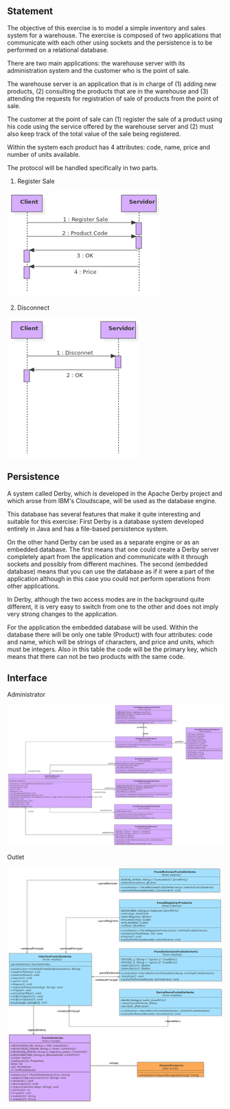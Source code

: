 ## Statement

The objective of this exercise is to model a simple inventory and sales
system for a warehouse. The exercise is composed of two applications
that communicate with each other using sockets and the persistence is
to be performed on a relational database.

There are two main applications: the warehouse server with its
administration system and the customer who is the point of sale.

The warehouse server is an application that is in charge of (1) adding
new products, (2) consulting the products that are in the warehouse
and (3) attending the requests for registration of sale of products
from the point of sale.

The customer at the point of sale can (1) register the sale of a product
using his code using the service offered by the warehouse server and
(2) must also keep track of the total value of the sale being registered.

Within the system each product has 4 attributes: code, name, price and
number of units available.

The protocol will be handled specifically in two parts.

1. Register Sale

![RegisterSale](../Screenshots/SequenceOutlet.png)

2. Disconnect

![Disconnect](../Screenshots/SequenceDisconnect.png)

## Persistence

A system called Derby, which is developed in the Apache Derby project
and which arose from IBM's Cloudscape, will be used as the database engine.

This database has several features that make it quite interesting and
suitable for this exercise: First Derby is a database system developed
entirely in Java and has a file-based persistence system.

On the other hand Derby can be used as a separate engine or as an
embedded database. The first means that one could create a Derby
server completely apart from the application and communicate with it
through sockets and possibly from different machines. The second
(embedded database) means that you can use the database as if it were a
part of the application although in this case you could not perform
operations from other applications.

In Derby, although the two access modes are in the background quite
different, it is very easy to switch from one to the other and does
not imply very strong changes to the application.

For the application the embedded database will be used. Within the
database there will be only one table (Product) with four attributes:
code and name, which will be strings of characters, and price and units,
which must be integers. Also in this table the code will be the primary
key, which means that there can not be two products with the same code.

## Interface

Administrator

![InterfaceAdmin](Images/UMLWorehouse.png)

Outlet

![PointSale](Images/UMLOutlet.png)
